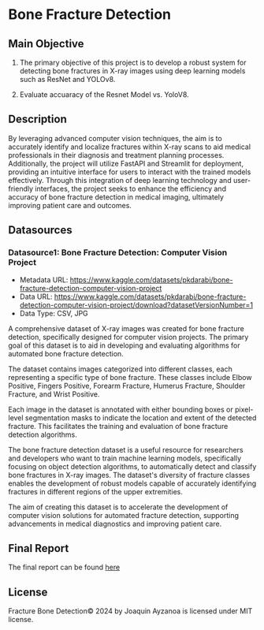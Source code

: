# Bone Fracture Detection


## Main Objective

1. The primary objective of this project is to develop a robust system for detecting bone fractures in X-ray images using deep learning models such as ResNet and YOLOv8. 

2. Evaluate accuaracy of the Resnet Model vs. YoloV8. 


## Description

By leveraging advanced computer vision techniques, the aim is to accurately identify and localize fractures within X-ray scans to aid medical professionals in their diagnosis and treatment planning processes. Additionally, the project will utilize FastAPI and Streamlit for deployment, providing an intuitive interface for users to interact with the trained models effectively. Through this integration of deep learning technology and user-friendly interfaces, the project seeks to enhance the efficiency and accuracy of bone fracture detection in medical imaging, ultimately improving patient care and outcomes.

## Datasources
### Datasource1: Bone Fracture Detection: Computer Vision Project

* Metadata URL: https://www.kaggle.com/datasets/pkdarabi/bone-fracture-detection-computer-vision-project
* Data URL: https://www.kaggle.com/datasets/pkdarabi/bone-fracture-detection-computer-vision-project/download?datasetVersionNumber=1
* Data Type: CSV, JPG

A comprehensive dataset of X-ray images was created for bone fracture detection, specifically designed for computer vision projects. The primary goal of this dataset is to aid in developing and evaluating algorithms for automated bone fracture detection.

The dataset contains images categorized into different classes, each representing a specific type of bone fracture. These classes include Elbow Positive, Fingers Positive, Forearm Fracture, Humerus Fracture, Shoulder Fracture, and Wrist Positive.

Each image in the dataset is annotated with either bounding boxes or pixel-level segmentation masks to indicate the location and extent of the detected fracture. This facilitates the training and evaluation of bone fracture detection algorithms.

The bone fracture detection dataset is a useful resource for researchers and developers who want to train machine learning models, specifically focusing on object detection algorithms, to automatically detect and classify bone fractures in X-ray images. The dataset's diversity of fracture classes enables the development of robust models capable of accurately identifying fractures in different regions of the upper extremities.

The aim of creating this dataset is to accelerate the development of computer vision solutions for automated fracture detection, supporting advancements in medical diagnostics and improving patient care.

## Final Report
The final report can be found [here][i1]

[i1]: https://github.com/JoaquinAyzanoa/PortafolioJA/blob/eb44bedd52fba449bc1b21694dffd6059f9a7cce/Fracture%20Bone%20Detection/BFD%20Report.pdf


## License
Fracture Bone Detection© 2024 by Joaquin Ayzanoa is licensed under MIT license.
